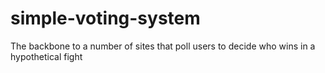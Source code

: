 # simple-voting-system
The backbone to a number of sites that poll users to decide who wins in a hypothetical fight

